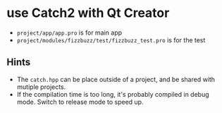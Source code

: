 # use Catch2 with Qt Creator

+ `project/app/app.pro` is for main app
+ `project/modules/fizzbuzz/test/fizzbuzz_test.pro` is for the test

## Hints

+ The `catch.hpp` can be place outside of a project, and be shared with mutiple projects.
+ If the compilation time is too long, it's probably compiled in debug mode. Switch to release mode to speed up.
